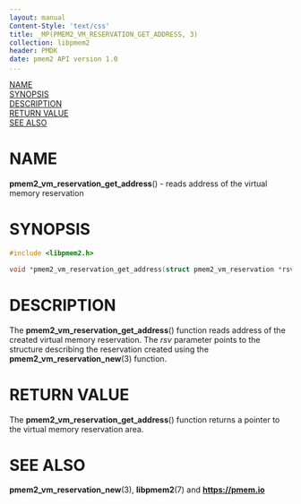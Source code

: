 ```yaml
---
layout: manual
Content-Style: 'text/css'
title: _MP(PMEM2_VM_RESERVATION_GET_ADDRESS, 3)
collection: libpmem2
header: PMDK
date: pmem2 API version 1.0
...
```


[comment]: <> (SPDX-License-Identifier: BSD-3-Clause)
[comment]: <> (Copyright 2020, Intel Corporation)

[comment]: <> (pmem2_vm_reservation_get_address.3 -- man page for libpmem2 pmem2_vm_reservation_get_address operation)

[NAME](#name)<br />
[SYNOPSIS](#synopsis)<br />
[DESCRIPTION](#description)<br />
[RETURN VALUE](#return-value)<br />
[SEE ALSO](#see-also)<br />

# NAME #

**pmem2_vm_reservation_get_address**() - reads address of the virtual memory reservation

# SYNOPSIS #

```c
#include <libpmem2.h>

void *pmem2_vm_reservation_get_address(struct pmem2_vm_reservation *rsv);
```

# DESCRIPTION #

The **pmem2_vm_reservation_get_address**() function reads address of the created virtual memory
reservation. The *rsv* parameter points to the structure describing the reservation created using
the **pmem2_vm_reservation_new**(3) function.

# RETURN VALUE #

The **pmem2_vm_reservation_get_address**() function returns a pointer to the virtual memory
reservation area.

# SEE ALSO #

**pmem2_vm_reservation_new**(3), **libpmem2**(7) and **<https://pmem.io>**